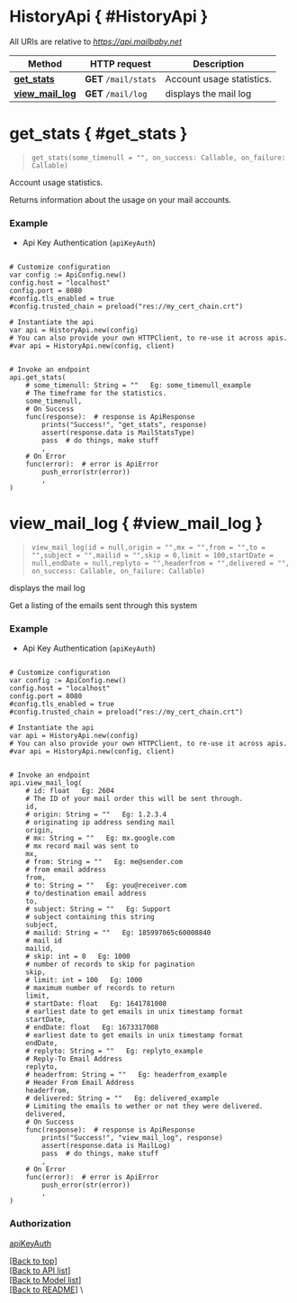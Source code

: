 <a name="__pageTop"></a>
# HistoryApi   { #HistoryApi }


All URIs are relative to *https://api.mailbaby.net*

Method | HTTP request | Description
------------- | ------------- | -------------
[**get_stats**](#get_stats) | **GET** `/mail/stats` | Account usage statistics.
[**view_mail_log**](#view_mail_log) | **GET** `/mail/log` | displays the mail log

# **get_stats**   { #get_stats }
<a name="get_stats"></a>

> `get_stats(some_timenull = "", on_success: Callable, on_failure: Callable)`

Account usage statistics.

Returns information about the usage on your mail accounts.

### Example

* Api Key Authentication (`apiKeyAuth`)

```gdscript

# Customize configuration
var config := ApiConfig.new()
config.host = "localhost"
config.port = 8080
#config.tls_enabled = true
#config.trusted_chain = preload("res://my_cert_chain.crt")

# Instantiate the api
var api = HistoryApi.new(config)
# You can also provide your own HTTPClient, to re-use it across apis.
#var api = HistoryApi.new(config, client)


# Invoke an endpoint
api.get_stats(
	# some_timenull: String = ""   Eg: some_timenull_example
	# The timeframe for the statistics.
	some_timenull,
	# On Success
	func(response):  # response is ApiResponse
		prints("Success!", "get_stats", response)
		assert(response.data is MailStatsType)
		pass  # do things, make stuff
		,
	# On Error
	func(error):  # error is ApiError
		push_error(str(error))
		,
)

```

# **view_mail_log**   { #view_mail_log }
<a name="view_mail_log"></a>

> `view_mail_log(id = null,origin = "",mx = "",from = "",to = "",subject = "",mailid = "",skip = 0,limit = 100,startDate = null,endDate = null,replyto = "",headerfrom = "",delivered = "", on_success: Callable, on_failure: Callable)`

displays the mail log

Get a listing of the emails sent through this system 

### Example

* Api Key Authentication (`apiKeyAuth`)

```gdscript

# Customize configuration
var config := ApiConfig.new()
config.host = "localhost"
config.port = 8080
#config.tls_enabled = true
#config.trusted_chain = preload("res://my_cert_chain.crt")

# Instantiate the api
var api = HistoryApi.new(config)
# You can also provide your own HTTPClient, to re-use it across apis.
#var api = HistoryApi.new(config, client)


# Invoke an endpoint
api.view_mail_log(
	# id: float   Eg: 2604
	# The ID of your mail order this will be sent through.
	id,
	# origin: String = ""   Eg: 1.2.3.4
	# originating ip address sending mail
	origin,
	# mx: String = ""   Eg: mx.google.com
	# mx record mail was sent to
	mx,
	# from: String = ""   Eg: me@sender.com
	# from email address
	from,
	# to: String = ""   Eg: you@receiver.com
	# to/destination email address
	to,
	# subject: String = ""   Eg: Support
	# subject containing this string
	subject,
	# mailid: String = ""   Eg: 185997065c60008840
	# mail id
	mailid,
	# skip: int = 0   Eg: 1000
	# number of records to skip for pagination
	skip,
	# limit: int = 100   Eg: 1000
	# maximum number of records to return
	limit,
	# startDate: float   Eg: 1641781008
	# earliest date to get emails in unix timestamp format
	startDate,
	# endDate: float   Eg: 1673317008
	# earliest date to get emails in unix timestamp format
	endDate,
	# replyto: String = ""   Eg: replyto_example
	# Reply-To Email Address
	replyto,
	# headerfrom: String = ""   Eg: headerfrom_example
	# Header From Email Address
	headerfrom,
	# delivered: String = ""   Eg: delivered_example
	# Limiting the emails to wether or not they were delivered.
	delivered,
	# On Success
	func(response):  # response is ApiResponse
		prints("Success!", "view_mail_log", response)
		assert(response.data is MailLog)
		pass  # do things, make stuff
		,
	# On Error
	func(error):  # error is ApiError
		push_error(str(error))
		,
)

```


### Authorization

[apiKeyAuth](../README.md#apiKeyAuth)

[[Back to top]](#__pageTop) \
[[Back to API list]](../README.md#documentation-for-api-endpoints) \
[[Back to Model list]](../README.md#documentation-for-models) \
[[Back to README]](../README.md) \

